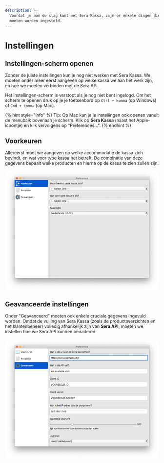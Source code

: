 ```yaml
---
description: >-
  Voordat je aan de slag kunt met Sera Kassa, zijn er enkele dingen die eerst
  moeten worden ingesteld.
---
```


# Instellingen

## Instellingen-scherm openen

Zonder de juiste instellingen kun je nog niet werken met Sera Kassa. We moeten onder meer eerst aangeven op welke kassa we aan het werk zijn, en hoe we moeten verbinden met de Sera API.

Het instellingen-scherm is verstopt als je nog niet bent ingelogd. Om het scherm te openen druk op je je toetsenbord op `Ctrl + komma` \(op Windows\) of `Cmd + komma` \(op Mac\).

{% hint style="info" %}
Tip: Op Mac kun je je instellingen ook openen vanuit de menubalk bovenaan je scherm. Klik op **Sera Kassa** \(naast het Apple-icoontje\) en klik vervolgens op "Preferences...".
{% endhint %}

## Voorkeuren

Allereerst moet we aangeven op welke accommodatie de kassa zich bevindt, en wat voor type kassa het betreft. De combinatie van deze gegevens bepaalt welke producten en hierna op de kassa te zien zullen zijn.

![Het instellingen-scherm waar de basis-voorkeuren worden ingesteld.](../.gitbook/assets/02-prefs.png)

## Geavanceerde instellingen

Onder "Geavanceerd" moeten ook enkele cruciale gegevens ingevuld worden. Omdat de vulling van Sera Kassa \(zoals de productoverzichten en het klantenbeheer\) volledig afhankelijk zijn van **Sera API**, moeten we instellen hoe we Sera API kunnen benaderen.

![Geavanceerde instellingen.](../.gitbook/assets/03-prefs_advanced.png)

